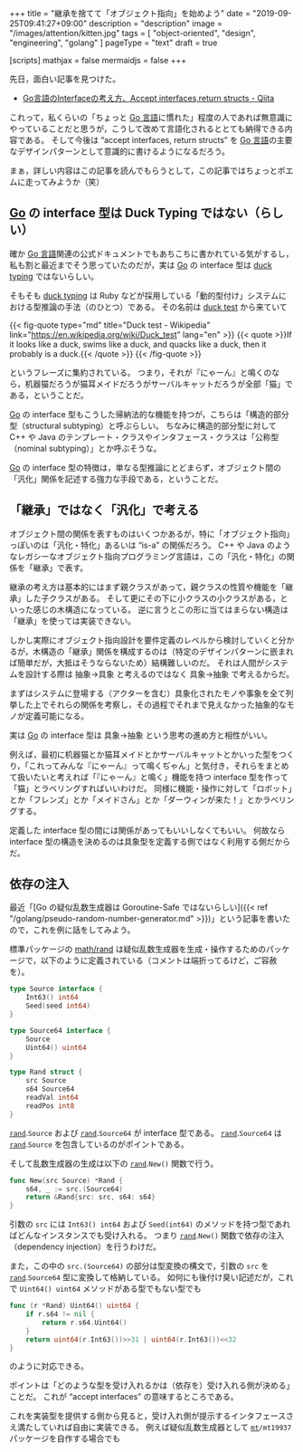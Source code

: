 +++
title = "継承を捨てて「オブジェクト指向」を始めよう"
date =  "2019-09-25T09:41:27+09:00"
description = "description"
image = "/images/attention/kitten.jpg"
tags = [ "object-oriented", "design", "engineering", "golang" ]
pageType = "text"
draft = true

[scripts]
  mathjax = false
  mermaidjs = false
+++

先日，面白い記事を見つけた。

- [Go言語のInterfaceの考え方、Accept interfaces,return structs - Qiita](https://qiita.com/weloan/items/de3b1bcabd329ec61709)

これって，私くらいの「ちょっと [Go 言語]に慣れた」程度の人であれば無意識にやっていることだと思うが，こうして改めて言語化されるととても納得できる内容である。
そして今後は “accept interfaces, return structs” を [Go 言語]の主要なデザインパターンとして意識的に書けるようになるだろう。

まぁ，詳しい内容はこの記事を読んでもらうとして，この記事ではちょっとポエムに走ってみようか（笑）

## [Go] の interface 型は Duck Typing ではない（らしい）

確か [Go 言語]関連の公式ドキュメントでもあちこちに書かれている気がするし，私も割と最近までそう思っていたのだが，実は [Go] の interface 型は [duck typing] ではないらしい。

そもそも [duck typing] は Ruby などが採用している「動的型付け」システムにおける型推論の手法（のひとつ）である。
その名前は [duck test] から来ていて

{{< fig-quote type="md" title="Duck test - Wikipedia" link="https://en.wikipedia.org/wiki/Duck_test" lang="en" >}}
{{< quote >}}If it looks like a duck, swims like a duck, and quacks like a duck, then it probably is a duck.{{< /quote >}}
{{< /fig-quote >}}

というフレーズに集約されている。
つまり，それが『にゃーん』と鳴くのなら，机器猫だろうが猫耳メイドだろうがサーバルキャットだろうが全部「猫」である，ということだ。

[Go] の interface 型もこうした帰納法的な機能を持つが，こちらは「構造的部分型（structural subtyping）と呼ぶらしい。
ちなみに構造的部分型に対して C++ や Java のテンプレート・クラスやインタフェース・クラスは「公称型（nominal subtyping）」とか呼ぶそうな。

[Go] の interface 型の特徴は，単なる型推論にとどまらず，オブジェクト間の「汎化」関係を記述する強力な手段である，ということだ。

## 「継承」ではなく「汎化」で考える

オブジェクト間の関係を表すものはいくつかあるが，特に「オブジェクト指向」っぽいのは「汎化・特化」あるいは “is-a” の関係だろう。
C++ や Java のようなレガシーなオブジェクト指向プログラミング言語は，この「汎化・特化」の関係を「継承」で表す。

継承の考え方は基本的にはまず親クラスがあって，親クラスの性質や機能を「継承」した子クラスがある。
そして更にその下に小クラスの小クラスがある，といった感じの木構造になっている。
逆に言うとこの形に当てはまらない構造は「継承」を使っては実装できない。

しかし実際にオブジェクト指向設計を要件定義のレベルから検討していくと分かるが，木構造の「継承」関係を構成するのは（特定のデザインパターンに嵌まれば簡単だが，大抵はそうならないため）結構難しいのだ。
それは人間がシステムを設計する際は 抽象→具象 と考えるのではなく 具象→抽象 で考えるからだ。

まずはシステムに登場する（アクターを含む）具象化されたモノや事象を全て列挙した上でそれらの関係を考察し，その過程でそれまで見えなかった抽象的なモノが定義可能になる。

実は [Go] の interface 型は  具象→抽象 という思考の進め方と相性がいい。

例えば，最初に机器猫とか猫耳メイドとかサーバルキャットとかいった型をつくり，「これってみんな『にゃーん』って鳴くぢゃん」と気付き，それらをまとめて扱いたいと考えれば「『にゃーん』と鳴く」機能を持つ interface 型を作って「猫」とラベリングすればいいわけだ。
同様に機能・操作に対して「ロボット」とか「フレンズ」とか「メイドさん」とか「ダーウィンが来た！」とかラベリングする。

定義した interface 型の間には関係があってもいいしなくてもいい。
何故なら interface 型の構造を決めるのは具象型を定義する側ではなく利用する側だからだ。

## 依存の注入

最近「[Go の疑似乱数生成器は Goroutine-Safe ではないらしい]({{< ref "/golang/pseudo-random-number-generator.md" >}})」という記事を書いたので，これを例に話をしてみよう。

標準パッケージの [math/rand] は疑似乱数生成器を生成・操作するためのパッケージで，以下のように定義されている（コメントは端折ってるけど，ご容赦を）。

```go
type Source interface {
	Int63() int64
	Seed(seed int64)
}

type Source64 interface {
	Source
	Uint64() uint64
}

type Rand struct {
	src Source
	s64 Source64
	readVal int64
	readPos int8
}
```

[`rand`].`Source` および [`rand`].`Source64` が interface 型である。
[`rand`].`Source64` は [`rand`].`Source` を包含しているのがポイントである。

そして乱数生成器の生成は以下の [`rand`].`New()` 関数で行う。

```go
func New(src Source) *Rand {
	s64, _ := src.(Source64)
	return &Rand{src: src, s64: s64}
}
```

引数の `src` には `Int63() int64` および `Seed(int64)` のメソッドを持つ型であればどんなインスタンスでも受け入れる。
つまり [`rand`].`New()` 関数で依存の注入（dependency injection）を行うわけだ。

また，この中の `src.(Source64)` の部分は型変換の構文で，引数の `src` を [`rand`].`Source64` 型に変換して格納している。
如何にも後付け臭い記述だが，これで `Uint64() uint64` メソッドがある型でもない型でも

```go
func (r *Rand) Uint64() uint64 {
	if r.s64 != nil {
		return r.s64.Uint64()
	}
	return uint64(r.Int63())>>31 | uint64(r.Int63())<<32
}
```

のように対応できる。

ポイントは「どのような型を受け入れるかは（依存を）受け入れる側が決める」ことだ。
これが “accept interfaces” の意味するところである。

これを実装型を提供する側から見ると，受け入れ側が提示するインタフェースさえ満たしていれば自由に実装できる。
例えば疑似乱数生成器として [`mt`]`/mt19937` パッケージを自作する場合でも






[Go 言語]: https://golang.org/ "The Go Programming Language"
[Go]: https://golang.org/ "The Go Programming Language"
[duck typing]: https://en.wikipedia.org/wiki/Duck_typing "Duck typing - Wikipedia"
[duck test]: https://en.wikipedia.org/wiki/Duck_test "Duck test - Wikipedia"
[math/rand]: https://golang.org/pkg/math/rand/ "rand - The Go Programming Language"
[`rand`]: https://golang.org/pkg/math/rand/ "rand - The Go Programming Language"
[`mt`]: https://github.com/spiegel-im-spiegel/mt "spiegel-im-spiegel/mt: Mersenne Twister; Pseudo Random Number Generator, Implemented"
<!-- eof -->
